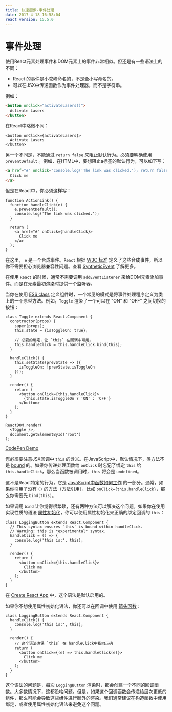 ```yaml
---
title: 快速起步-事件处理
date: 2017-4-18 16:58:04
react version: 15.5.0
---
```


# 事件处理

使用React元素处理事件和DOM元素上的事件非常相似。但还是有一些语法上的不同：

* React 的事件是小驼峰命名的，不是全小写命名的。
* 可以在JSX中传递函数作为事件处理器，而不是字符串。

例如：

```html
<button onclick="activateLasers()">
  Activate Lasers
</button>
```

在React中略微不同：

```js{1}
<button onClick={activateLasers}>
  Activate Lasers
</button>
```

另一个不同是，不能通过 `return false` 来阻止默认行为。必须要明确使用 `preventDefault` 。例如，在HTML中，要想阻止a标签的默认行为，可以如下写：

```html
<a href="#" onclick="console.log('The link was clicked.'); return false">
  Click me
</a>
```

但是在React中，你必须这样写：

```js{2-5,8}
function ActionLink() {
  function handleClick(e) {
    e.preventDefault();
    console.log('The link was clicked.');
  }

  return (
    <a href="#" onClick={handleClick}>
      Click me
    </a>
  );
}
```

在这里， `e` 是一个合成事件。`React` 根据 [W3C 标准](https://www.w3.org/TR/DOM-Level-3-Events/) 定义了这些合成事件，所以你不需要担心浏览器兼容性问题。查看 [SyntheticEvent](https://facebook.github.io/react/docs/events.html) 了解更多。

在使用 `React` 的时候，通常不需要调用 `addEventListener` 来给DOM元素添加事件。而是在元素最初渲染时提供一个监听器。

当你在使用 [ES6 class](https://developer.mozilla.org/en/docs/Web/JavaScript/Reference/Classes) 定义组件时，一个常见的模式是将事件处理程序定义为类上的一个原型方法。例如，`Toggle` 渲染了一个可以在 "ON" 和 "OFF" 之间切换的按钮：

```js{6,7,10-14,18}
class Toggle extends React.Component {
  constructor(props) {
    super(props);
    this.state = {isToggleOn: true};

    // 必要的绑定，让 `this` 在回调中可用。
    this.handleClick = this.handleClick.bind(this);
  }

  handleClick() {
    this.setState(prevState => ({
      isToggleOn: !prevState.isToggleOn
    }));
  }

  render() {
    return (
      <button onClick={this.handleClick}>
        {this.state.isToggleOn ? 'ON' : 'OFF'}
      </button>
    );
  }
}

ReactDOM.render(
  <Toggle />,
  document.getElementById('root')
);
```

[CodePen Demo](http://codepen.io/gaearon/pen/xEmzGg?editors=0010)

您必须要注意JSX回调中 `this` 的含义。在JavaScript中，默认情况下，类方法不是 [bound](https://developer.mozilla.org/en/docs/Web/JavaScript/Reference/Global_objects/Function/bind) 的。如果你传递处理函数给 `onClick` 时忘记了绑定 `this` 给 `this.handleClick`，那么当函数被调用时，`this` 将会是 `undefined`。

这不是React特定的行为，它是 [JavaScript中函数如何工作](https://www.smashingmagazine.com/2014/01/understanding-javascript-function-prototype-bind/) 的一部分。通常，如果你引用了没有 `()` 的方法（方法引用），比如 `onClick={this.handleClick}`，那么你需要先 `bind(this)`。

如果调用 `bind` 让你觉得很繁琐，还有两种方法可以解决这个问题。如果你在使用实现性质的语法 [属性初始化](https://babeljs.io/docs/plugins/transform-class-properties/)，你可以使用属性初始化来正确的绑定回调的 `this`：

```js{2-6}
class LoggingButton extends React.Component {
  // This syntax ensures `this` is bound within handleClick.
  // Warning: this is *experimental* syntax.
  handleClick = () => {
    console.log('this is:', this);
  }

  render() {
    return (
      <button onClick={this.handleClick}>
        Click me
      </button>
    );
  }
}
```

在 [Create React App](https://github.com/facebookincubator/create-react-app) 中，这个语法是默认启用的。

如果你不想使用属性初始化语法，你还可以在回调中使用 [箭头函数](https://developer.mozilla.org/en/docs/Web/JavaScript/Reference/Functions/Arrow_functions)：

```js{7-9}
class LoggingButton extends React.Component {
  handleClick() {
    console.log('this is:', this);
  }

  render() {
    // 这个语法确保 `this` 在 handleClick中指向正确
    return (
      <button onClick={(e) => this.handleClick(e)}>
        Click me
      </button>
    );
  }
}
```
这个语法的问题是，每次 `LoggingButton` 渲染时，都会创建一个不同的回调函数。大多数情况下，这都没啥问题。但是，如果这个回调函数会传递给层次更低的组件，那么可能会导致这些组件进行额外的渲染。我们通常建议在构造函数中使用绑定，或者使用属性初始化语法来避免这个问题。